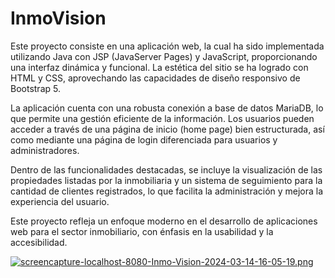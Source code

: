 # InmoVision

Este proyecto consiste en una aplicación web, la cual ha sido implementada utilizando Java con JSP (JavaServer Pages) y JavaScript, proporcionando una interfaz dinámica y funcional. La estética del sitio se ha logrado con HTML y CSS, aprovechando las capacidades de diseño responsivo de Bootstrap 5.

La aplicación cuenta con una robusta conexión a base de datos MariaDB, lo que permite una gestión eficiente de la información. Los usuarios pueden acceder a través de una página de inicio (home page) bien estructurada, así como mediante una página de login diferenciada para usuarios y administradores.

Dentro de las funcionalidades destacadas, se incluye la visualización de las propiedades listadas por la inmobiliaria y un sistema de seguimiento para la cantidad de clientes registrados, lo que facilita la administración y mejora la experiencia del usuario.

Este proyecto refleja un enfoque moderno en el desarrollo de aplicaciones web para el sector inmobiliario, con énfasis en la usabilidad y la accesibilidad.


[![screencapture-localhost-8080-Inmo-Vision-2024-03-14-16-05-19.png](https://i.postimg.cc/yx1L3gnJ/screencapture-localhost-8080-Inmo-Vision-2024-03-14-16-05-19.png)](https://postimg.cc/S2P6wKBq)
